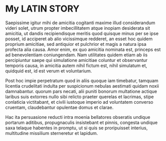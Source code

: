 # My LATIN STORY

Saepissime igitur mihi de amicitia cogitanti maxime illud considerandum videri solet, utrum propter imbecillitatem atque inopiam desiderata sit amicitia, ut dandis recipiendisque meritis quod quisque minus per se ipse posset, id acciperet ab alio vicissimque redderet, an esset hoc quidem proprium amicitiae, sed antiquior et pulchrior et magis a natura ipsa profecta alia causa. Amor enim, ex quo amicitia nominata est, princeps est ad benevolentiam coniungendam. Nam utilitates quidem etiam ab iis percipiuntur saepe qui simulatione amicitiae coluntur et observantur temporis causa, in amicitia autem nihil fictum est, nihil simulatum et, quidquid est, id est verum et voluntarium.

Post hoc impie perpetratum quod in aliis quoque iam timebatur, tamquam licentia crudelitati indulta per suspicionum nebulas aestimati quidam noxii damnabantur. quorum pars necati, alii puniti bonorum multatione actique laribus suis extorres nullo sibi relicto praeter querelas et lacrimas, stipe conlaticia victitabant, et civili iustoque imperio ad voluntatem converso cruentam, claudebantur opulentae domus et clarae.

Hac ita persuasione reducti intra moenia bellatores obseratis undique portarum aditibus, propugnaculis insistebant et pinnis, congesta undique saxa telaque habentes in promptu, ut si quis se proripuisset interius, multitudine missilium sterneretur et lapidum.
